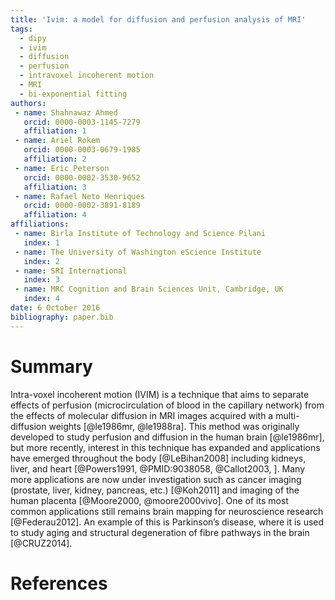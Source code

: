 ```yaml
---
title: 'Ivim: a model for diffusion and perfusion analysis of MRI'
tags:
  - dipy
  - ivim
  - diffusion
  - perfusion
  - intravoxel incoherent motion
  - MRI
  - bi-exponential fitting
authors:
 - name: Shahnawaz Ahmed
   orcid: 0000-0003-1145-7279
   affiliation: 1
 - name: Ariel Rokem
   orcid: 0000-0003-0679-1985
   affiliation: 2
 - name: Eric Peterson
   orcid: 0000-0002-3530-9652
   affiliation: 3
 - name: Rafael Neto Henriques
   orcid: 0000-0002-3891-8189
   affiliation: 4
affiliations:
 - name: Birla Institute of Technology and Science Pilani
   index: 1
 - name: The University of Washington eScience Institute
   index: 2
 - name: SRI International
   index: 3
 - name: MRC Cognition and Brain Sciences Unit, Cambridge, UK
   index: 4
date: 6 October 2016
bibliography: paper.bib
---
```


# Summary

Intra-voxel incoherent motion (IVIM) is a technique that aims to separate effects of perfusion (microcirculation of blood in the capillary network) from the effects of molecular diffusion in MRI images acquired with a multi-diffusion weights [@le1986mr, @le1988ra]. This method was originally developed to study perfusion and diffusion in the human brain [@le1986mr], but more recently, interest in this technique has expanded and applications have emerged throughout the body [@LeBihan2008] including kidneys, liver, and heart [@Powers1991, @PMID:9038058, @Callot2003, ]. Many more applications are now under investigation such as cancer imaging (prostate, liver, kidney, pancreas, etc.) [@Koh2011] and imaging of the human placenta [@Moore2000, @moore2000vivo]. One of its most common applications still remains brain mapping for neuroscience research
[@Federau2012]. An example of this is Parkinson’s disease, where it is used to study aging and structural degeneration of fibre pathways in the brain [@CRUZ2014].

# References
